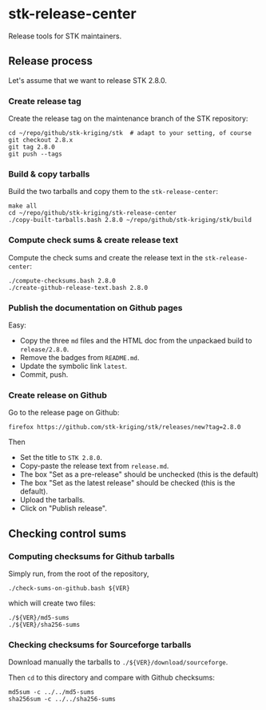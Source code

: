# stk-release-center

Release tools for STK maintainers.

## Release process

Let's assume that we want to release STK 2.8.0.

### Create release tag

Create the release tag on the maintenance branch of the STK repository:
```
cd ~/repo/github/stk-kriging/stk  # adapt to your setting, of course
git checkout 2.8.x
git tag 2.8.0
git push --tags
```

### Build & copy tarballs

Build the two tarballs and copy them to the `stk-release-center`:
```
make all
cd ~/repo/github/stk-kriging/stk-release-center
./copy-built-tarballs.bash 2.8.0 ~/repo/github/stk-kriging/stk/build
```

### Compute check sums & create release text

Compute the check sums and create the release text in the `stk-release-center`:
```
./compute-checksums.bash 2.8.0
./create-github-release-text.bash 2.8.0
```

### Publish the documentation on Github pages

Easy:
 * Copy the three `md` files and the HTML doc from the unpackaed build to `release/2.8.0`.
 * Remove the badges from `README.md`.
 * Update the symbolic link `latest`.
 * Commit, push.
 

### Create release on Github

Go to the release page on Github:
```
firefox https://github.com/stk-kriging/stk/releases/new?tag=2.8.0
```

Then
 * Set the title to `STK 2.8.0`.
 * Copy-paste the release text from `release.md`.
 * The box "Set as a pre-release" should be unchecked (this is the default)
 * The box "Set as the latest release" should be checked (this is the default).
 * Upload the tarballs.
 * Click on "Publish release".


## Checking control sums

### Computing checksums for Github tarballs

Simply run, from the root of the repository,
```
./check-sums-on-github.bash ${VER}
```
which will create two files:
```
./${VER}/md5-sums
./${VER}/sha256-sums
```

### Checking checksums for Sourceforge tarballs

Download manually the tarballs to `./${VER}/download/sourceforge`.

Then `cd` to this directory and compare with Github checksums:
```
md5sum -c ../../md5-sums
sha256sum -c ../../sha256-sums
```


